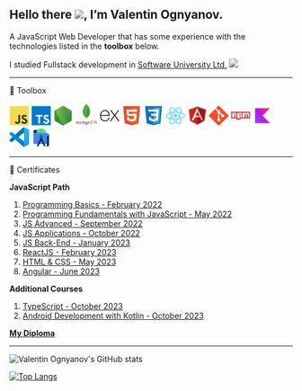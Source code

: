 Hello there <img src="http://raw.githubusercontent.com/MartinHeinz/MartinHeinz/master/wave.gif" width="30px">, I’m Valentin Ognyanov.
 ---
A JavaScript Web Developer that has some experience with the technologies listed in the **toolbox** below.

I studied Fullstack development in [Software University Ltd.](https://softuni.bg/)    <img src="https://softuni.bg/content/images/header/white-vertical-logo-university.svg" path="http://www.softuni.com/" width="30px">

---

:toolbox: Toolbox

<img src="https://raw.githubusercontent.com/devicons/devicon/55609aa5bd817ff167afce0d965585c92040787a/icons/javascript/javascript-original.svg" width="35px" alt="JavaScript"> <img src="https://raw.githubusercontent.com/devicons/devicon/55609aa5bd817ff167afce0d965585c92040787a/icons/typescript/typescript-original.svg" width="35px" alt="TypeScript"> <img src="https://raw.githubusercontent.com/devicons/devicon/55609aa5bd817ff167afce0d965585c92040787a/icons/nodejs/nodejs-original.svg" width="35px" alt="NodeJS"> <img src="https://raw.githubusercontent.com/devicons/devicon/55609aa5bd817ff167afce0d965585c92040787a/icons/mongodb/mongodb-original-wordmark.svg" width="40px" alt="MongoDB"> <img src="https://raw.githubusercontent.com/devicons/devicon/55609aa5bd817ff167afce0d965585c92040787a/icons/express/express-original.svg" width="35px" alt="Express"> <img src="https://raw.githubusercontent.com/devicons/devicon/55609aa5bd817ff167afce0d965585c92040787a/icons/html5/html5-original.svg" width="35px" alt="HTML"> <img src="https://raw.githubusercontent.com/devicons/devicon/55609aa5bd817ff167afce0d965585c92040787a/icons/css3/css3-original.svg" width="35px" alt="CSS"> <img src="https://raw.githubusercontent.com/devicons/devicon/55609aa5bd817ff167afce0d965585c92040787a/icons/react/react-original.svg" width="35px" alt="ReactJS"> <img src="https://raw.githubusercontent.com/devicons/devicon/55609aa5bd817ff167afce0d965585c92040787a/icons/angularjs/angularjs-original.svg" width="35px" alt="AngularJS"> <img src="https://raw.githubusercontent.com/devicons/devicon/55609aa5bd817ff167afce0d965585c92040787a/icons/git/git-original.svg" width="35px" alt="Git"> <img src="https://raw.githubusercontent.com/devicons/devicon/55609aa5bd817ff167afce0d965585c92040787a/icons/npm/npm-original-wordmark.svg" width="35px" alt="NPM"> <img src="https://raw.githubusercontent.com/devicons/devicon/55609aa5bd817ff167afce0d965585c92040787a/icons/kotlin/kotlin-original.svg" width="35px" alt="Kotlin"> <img src="https://raw.githubusercontent.com/devicons/devicon/55609aa5bd817ff167afce0d965585c92040787a/icons/vscode/vscode-original.svg" width="35px" alt="VIsual Studio Code"> <img src="https://raw.githubusercontent.com/devicons/devicon/55609aa5bd817ff167afce0d965585c92040787a/icons/androidstudio/androidstudio-original.svg" width="35px" alt="Android Studio">

---
:scroll: Certificates

**JavaScript Path**
1. [Programming Basics - February 2022](https://softuni.bg/certificates/details/128235/98d9c8d5)
2. [Programming Fundamentals with JavaScript - May 2022](https://softuni.bg/Certificates/Details/139108/35966bcc)
3. [JS Advanced - September 2022](https://softuni.bg/Certificates/Details/145353/ce11ad4e)
4. [JS Applications - October 2022](https://softuni.bg/certificates/details/149759/d3a690f5)
5. [JS Back-End - January 2023](https://softuni.bg/certificates/details/162721/af4c3845)
6. [ReactJS - February 2023](https://softuni.bg/certificates/details/168636/8ee97fc1)
7. [HTML & CSS - May 2023](https://softuni.bg/certificates/details/174804/d720a8f7)
8. [Angular - June 2023](https://softuni.bg/certificates/details/183014/18dbc98d)

**Additional Courses**
1. [TypeScript - October 2023](https://softuni.bg/certificates/details/193682/a407c35e)
2. [Android Development with Kotlin - October 2023](https://softuni.bg/certificates/details/194026/63689012)

[**My Diploma**](https://softuni.bg/certificates/details/199368/77e78672)

---

![Valentin Ognyanov's GitHub stats](https://github-readme-stats.vercel.app/api?username=valentinognyanov&theme=dark&show_icons=true) 

[![Top Langs](https://github-readme-stats.vercel.app/api/top-langs/?username=valentinognyanov)](https://github.com/anuraghazra/github-readme-stats)

<!---
valentinognyanov/valentinognyanov is a ✨ special ✨ repository because its `README.md` (this file) appears on your GitHub profile.
You can click the Preview link to take a look at your changes.
--->
